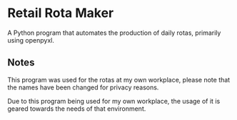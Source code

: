 # Retail Rota Maker
A Python program that automates the production of daily rotas, primarily using openpyxl.

## Notes

This program was used for the rotas at my own workplace, please note that the names have been changed for privacy reasons.

Due to this program being used for my own workplace, the usage of it is geared towards the needs of that environment.

